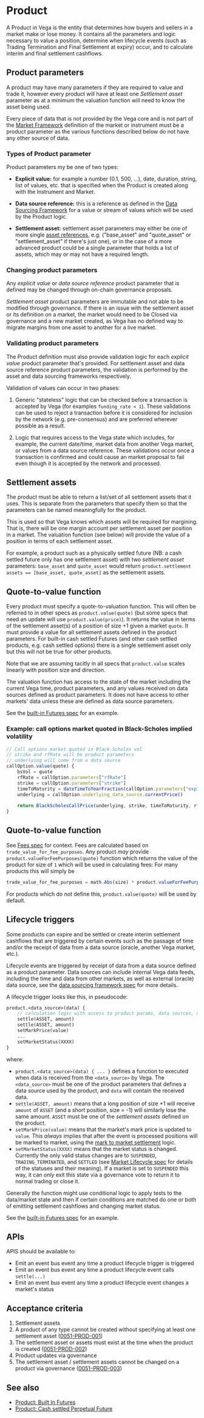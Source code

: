 # Product

A Product in Vega is the entity that determines how buyers and sellers in a market make or lose money. It contains all the parameters and logic necessary to value a position, determine when lifecycle events (such as Trading Termination and Final Settlement at expiry) occur, and to calculate interim and final settlement cashflows. 

## Product parameters

A product may have many parameters if they are required to value and trade it, however every product will have at least one *Settlement asset* parameter as at a minimum the valuation function will need to know the asset being used.

Every piece of data that is not provided by the Vega core and is not part of the [Market Framework](./0001-MKTF-market_framework.md) definition of the market or instrument must be a product parameter as the various functions described below do not have any other source of data.

### Types of Product parameter

Product parameters my be one of two types:

* **Explicit value:** for example a number (0.1, 500, ...), date, duration, string, list of values, etc. that is specified when the Product is created along with the Instrument and Market.

* **Data source reference:** this is a reference as defined in the [Data Sourcing Framework](./0045-DSRC-data_sourcing.md) for a value or stream of values which will be used by the Product logic.

* **Settlement asset:** settlement asset parameters may either be one of more single [asset references](./0040-ASSF-asset_framework.md), e.g. ("base_asset" and "quote_asset" or "settlement_asset" if there's just one), or in the case of a more advanced product could be a single parameter that holds a list of assets, which may or may not have a required length.

### Changing product parameters

Any *explicit value* or *data source reference* product parameter that is defined may be changed through on-chain governance proposals.

*Settlement asset* product parameters are immutable and not able to be modified through governance. If there is an issue with the settlement asset or its definition on a market, the market would need to be Closed via governance and a new market created, as Vega has no defined way to migrate margins from one asset to another for a live market. 

### Validating product parameters

The Product definition must also provide validation logic for each *explicit value* product parameter that's provided. For settlement asset and data source reference product parameters, the validation is performed by the asset and data sourcing frameworks respectively.

Validation of values can occur in two phases:

1. Generic "stateless" logic that can be checked before a transaction is accepted by Vega (for examples `funding_rate < 1`). These validations can be used to reject a transaction before it is considered for inclusion by the network (e.g. pre-consensus) and are preferred wherever possible as a result.

1. Logic that requires access to the Vega state which includes, for example, the current date/time, market data from another Vega market, or values from a data source reference. These validations occur once a transaction is confirmed and could cause an market proposal to fail even though it is accepted by the network and processed.

## Settlement assets

The product must be able to return a list/set of all settlement assets that it uses. This is separate from the parameters that specify them so that the parameters can be named meaningfully for the product.

This is used so that Vega knows which assets will be required for margining. That is, there will be one margin account per settlement asset per position in a market. The valuation function (see below) will provide the value of a position in terms of each settlement asset. 

For example, a product such as a physically settled future (NB: a cash settled future only has one settlement asset) with two *settlement asset* parameters: `base_asset` and `quote_asset` would return `product.settlement assets == [base_asset, quote_asset]` as the settlement assets.

## Quote-to-value function

Every product must specify a quote-to-valuation function. This will often be referred to in other specs as `product.value(quote)` (but some specs that need an update will use `product.value(price)`). It returns the value in terms of the settlement asset(s) of a position of size +1 given a market `quote`. It must provide a value for all settlement assets defined in the product parameters. For built-in cash settled Futures (and other cash settled products, e.g. cash settled options) there is a single settlement asset only but this will not be true for other products.

Note that we are assuming tacitly in all specs that `product.value` scales linearly with position size and direction. 

The valuation function has access to the state of the market including the current Vega time, product parameters, and any values received on data sources defined as product parameters. It does not have access to other markets' data unless these are defined as data source parameters.

See the [built-in Futures spec](./0016-PFUT-product_builtin_future.md) for an example.

### Example: call options market quoted in Black-Scholes implied volatility

```javascript
// Call options market quoted in Black-Scholes vol
// strike and rfRate will be product parameters
// underlying will come from a data source
callOption.value(quote) {
	bsVol = quote
	rfRate = callOption.parameters["rfRate"]
	strike = callOption.parameters["strike"]
	timeToMaturity = dateTimeToYearFraction(callOption.parameters["expiryTime"] - vegaTime)
	underlying = callOption.underlying_data_source.currentPrice()
	
	return BlackScholesCallPrice(underlying, strike, timeToMaturity, rfRate, bsVol)
}
```

## Quote-to-value function

See [Fees spec](./0029-FEES-fees.md) for context. Fees are calculated based on `trade_value_for_fee_purposes`. Any product *may* provide `product.valueForFeePurposes(quote)` function which returns the value of the product for size of `1` which will be used in calculating fees: 
For many products this will simply be

```javascript
trade_value_for_fee_purposes = math.Abs(size) * product.valueForFeePurposes(quote)
```

For products which do *not* define this, `product.value(quote)` will be used by default.

## Lifecycle triggers

Some products can expire and be settled or create interim settlement cashflows that are triggered by certain events such as the passage of time and/or the receipt of data from a data source (oracle, another Vega market, etc.).

Lifecycle events are triggered by receipt of data from a data source defined as a product parameter. Data sources can include internal Vega data feeds, including the time and data from other markets, as well as external (oracle) data source, see the [data sourcing framework spec](./0045-DSRC-data_sourcing.md) for more details.

A lifecycle trigger looks like this, in pseudocode:

```proto
product.<data_source>(data) {
	// calculation logic with access to product params, data sources, market state
	settle(ASSET, amount)
	settle(ASSET, amount)
	setMarkPrice(value)
	...
	setMarketStatus(XXXX)
}
```

where: 

- `product.<data_source>(data) { ... }` defines a function to executed when data is received from the `<data_source>` by Vega. The `<data_source>` must be one of the product parameters that defines a data source used by the product, and `data` will contain the received data.
- `settle(ASSET, amount)` means that a long position of size +1 will receive `amount` of `ASSET` (and a short position, size = -1) will similarly lose the same amount. `ASSET` must be one of the *settlement assets* defined on the product.
- `setMarkPrice(value)` means that the market's mark price is updated to `value`. This _always_ implies that after the event is processed positions will be marked to market, using the [mark to market settlement](../protocol/0003-MTMK-mark_to_market_settlement.md) logic.
- `setMarketStatus(XXXX)` means that the market status is changed. Currently the only valid status changes are to `SUSPENDED`, `TRADING_TERMINATED`, and `SETTLED` (see [Market Lifecycle spec](./0043-MKTL-market_lifecycle.md) for details of the statuses and their meaning). If a market is set to `SUSPENDED` this way, it can *only* exit this state via a governance vote to return it to normal trading or close it.

Generally the function might use conditional logic to apply tests to the data/market state and then if certain conditions are matched do one or both of emitting settlement cashflows and changing market status.

See the [built-in Futures spec](../protocol/0016-PFUT-product_builtin_future.md) for an example. 

## APIs

APIS should be available to:
- Emit an event bus event any time a product lifecycle trigger is triggered
- Emit an event bus event any time a product lifecycle event calls `settle(...)`
- Emit an event bus event any time a product lifecycle event changes a market's status

## Acceptance criteria

1. Settlement assets
  1. A product of any type cannot be created without specifying at least one settlement asset (<a name="0051-PROD-001" href="#0051-PROD-001">0051-PROD-001</a>)
  2. The settlement asset or assets must exist at the time when the product is created (<a name="0051-PROD-002" href="#0051-PROD-002">0051-PROD-002</a>)
2. Product updates via governance
  1. The settlement asset / settlement assets cannot be changed on a product via governance  (<a name="0051-PROD-003" href="#0051-PROD-003">0051-PROD-003</a>)

## See also
- [Product: Built In Futures](./016-PFUT-product_builtin_future.md) 
- [Product: Cash settled Perpetual Future](./0053-PERP-product_builtin_perpetual_future.md)
